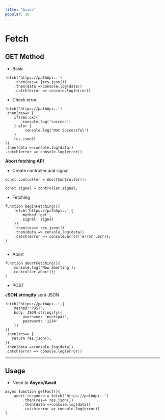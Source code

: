 ```yaml
---
title: "Axios"
popular: 10
---
```


# Fetch

## GET Method

- Basic

```
fetch('https://pathApi..')
    .then(res=> {res.json())
    .then(data =>console.log(data))
    .catch(error => console.log(error))
```

- Check error

```
fetch('https://pathApi..')
.then(res=> {
    if(res.ok){
        console.log('success')
    } elsr {
         console.log('Not Successful')
    }
    res.json()
})
.then(data =>console.log(data))
.catch(error => console.log(error))
```

**Abort fetching API**

- Create controller and signal

```
const controller = AbortController();
```

```
const signal = controller.signal;
```

- Fetching

```
function beginFetching(){
    fetch('https://pathApi..',{
        method:'get',
        signal: signal
    })
    .then(res=> res.json())
    .then(data => console.log(data))
    .catch(error => console.error('error',err));
}


```

- Abort

```
function abortFetching(){
    console.log('Now aborting');
    controller.abort();
}
```

- POST

**JSON.stringify** sent JSON

```
fetch('https://pathApi..',{
    method:'POST',
    body: JSON.stringify({
        username: 'nuntipat',
        password: '1234'
    })
})
.then(res=> {
   return res.json();
})
.then(data =>console.log(data))
.catch(error => console.log(error))
```

---

## Usage

- Need to **Async/Await**

```
async function getFact(){
    await response = fetch('https://pathApi..')
        .then(res=> res.json())
        .then(data =>console.log(data))
        .catch(error => console.log(error))
}

```
